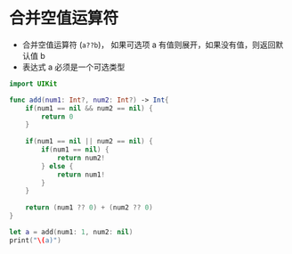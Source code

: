 # 合并空值运算符


- 合并空值运算符 (`a??b`)， 如果可选项 a 有值则展开，如果没有值，则返回默认值 b
- 表达式 a 必须是一个可选类型

```swift
import UIKit

func add(num1: Int?, num2: Int?) -> Int{
    if(num1 == nil && num2 == nil) {
        return 0
    }
    
    if(num1 == nil || num2 == nil) {
        if(num1 == nil) {
            return num2!
        } else {
            return num1!
        }
    }
    
    return (num1 ?? 0) + (num2 ?? 0)
}

let a = add(num1: 1, num2: nil)
print("\(a)")
```